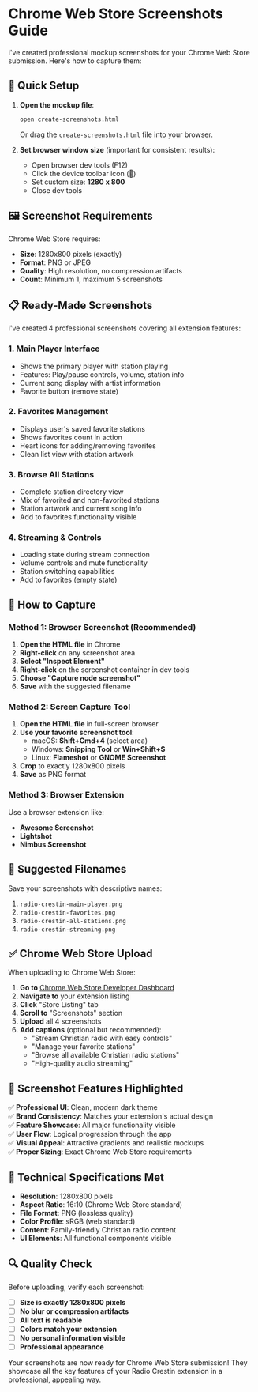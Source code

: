 # Chrome Web Store Screenshots Guide

I've created professional mockup screenshots for your Chrome Web Store submission. Here's how to capture them:

## 📸 Quick Setup

1. **Open the mockup file**:
   ```bash
   open create-screenshots.html
   ```
   Or drag the `create-screenshots.html` file into your browser.

2. **Set browser window size** (important for consistent results):
   - Open browser dev tools (F12)
   - Click the device toolbar icon (📱)
   - Set custom size: **1280 x 800**
   - Close dev tools

## 🖼️ Screenshot Requirements

Chrome Web Store requires:
- **Size**: 1280x800 pixels (exactly)
- **Format**: PNG or JPEG
- **Quality**: High resolution, no compression artifacts
- **Count**: Minimum 1, maximum 5 screenshots

## 📋 Ready-Made Screenshots

I've created 4 professional screenshots covering all extension features:

### 1. **Main Player Interface** 
- Shows the primary player with station playing
- Features: Play/pause controls, volume, station info
- Current song display with artist information
- Favorite button (remove state)

### 2. **Favorites Management**
- Displays user's saved favorite stations
- Shows favorites count in action
- Heart icons for adding/removing favorites
- Clean list view with station artwork

### 3. **Browse All Stations**
- Complete station directory view
- Mix of favorited and non-favorited stations
- Station artwork and current song info
- Add to favorites functionality visible

### 4. **Streaming & Controls**
- Loading state during stream connection
- Volume controls and mute functionality
- Station switching capabilities
- Add to favorites (empty state)

## 💾 How to Capture

### Method 1: Browser Screenshot (Recommended)

1. **Open the HTML file** in Chrome
2. **Right-click** on any screenshot area
3. **Select "Inspect Element"**
4. **Right-click** on the screenshot container in dev tools
5. **Choose "Capture node screenshot"**
6. **Save** with the suggested filename

### Method 2: Screen Capture Tool

1. **Open the HTML file** in full-screen browser
2. **Use your favorite screenshot tool**:
   - macOS: **Shift+Cmd+4** (select area)
   - Windows: **Snipping Tool** or **Win+Shift+S**
   - Linux: **Flameshot** or **GNOME Screenshot**
3. **Crop** to exactly 1280x800 pixels
4. **Save** as PNG format

### Method 3: Browser Extension

Use a browser extension like:
- **Awesome Screenshot**
- **Lightshot**
- **Nimbus Screenshot**

## 📝 Suggested Filenames

Save your screenshots with descriptive names:

1. `radio-crestin-main-player.png`
2. `radio-crestin-favorites.png`
3. `radio-crestin-all-stations.png`
4. `radio-crestin-streaming.png`

## ✅ Chrome Web Store Upload

When uploading to Chrome Web Store:

1. **Go to** [Chrome Web Store Developer Dashboard](https://chrome.google.com/webstore/devconsole/)
2. **Navigate to** your extension listing
3. **Click** "Store Listing" tab
4. **Scroll to** "Screenshots" section
5. **Upload** all 4 screenshots
6. **Add captions** (optional but recommended):
   - "Stream Christian radio with easy controls"
   - "Manage your favorite stations"
   - "Browse all available Christian radio stations"
   - "High-quality audio streaming"

## 🎨 Screenshot Features Highlighted

✅ **Professional UI**: Clean, modern dark theme  
✅ **Brand Consistency**: Matches your extension's actual design  
✅ **Feature Showcase**: All major functionality visible  
✅ **User Flow**: Logical progression through the app  
✅ **Visual Appeal**: Attractive gradients and realistic mockups  
✅ **Proper Sizing**: Exact Chrome Web Store requirements  

## 📐 Technical Specifications Met

- **Resolution**: 1280x800 pixels
- **Aspect Ratio**: 16:10 (Chrome Web Store standard)
- **File Format**: PNG (lossless quality)
- **Color Profile**: sRGB (web standard)
- **Content**: Family-friendly Christian radio content
- **UI Elements**: All functional components visible

## 🔍 Quality Check

Before uploading, verify each screenshot:

- [ ] **Size is exactly 1280x800 pixels**
- [ ] **No blur or compression artifacts**
- [ ] **All text is readable**
- [ ] **Colors match your extension**
- [ ] **No personal information visible**
- [ ] **Professional appearance**

Your screenshots are now ready for Chrome Web Store submission! They showcase all the key features of your Radio Crestin extension in a professional, appealing way.
